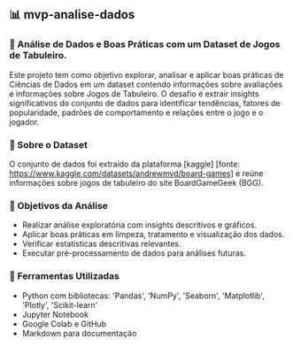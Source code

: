## 📊 mvp-analise-dados

### 🎲 Análise de Dados e Boas Práticas com um Dataset de Jogos de Tabuleiro.

Este projeto tem como objetivo explorar, analisar e aplicar boas práticas de Ciências de Dados em um dataset contendo informações sobre avaliações e informações sobre Jogos de Tabuleiro. 
O desafio é extrair insights significativos do conjunto de dados para identificar tendências, fatores de popularidade, padrões de comportamento e relações entre o jogo e o jogador.

### 🧩 Sobre o Dataset

O conjunto de dados foi extraído da plataforma [kaggle] [fonte: https://www.kaggle.com/datasets/andrewmvd/board-games] e reúne informações sobre jogos de tabuleiro do site BoardGameGeek (BGG).

### 📌 Objetivos da Análise

- Realizar análise exploratória com insights descritivos e gráficos.
- Aplicar boas práticas em limpeza, tratamento e visualização dos dados.
- Verificar estatísticas descritivas relevantes.
- Executar pré-processamento de dados para análises futuras.

### 💼 Ferramentas Utilizadas

- Python com bibliotecas: 'Pandas', 'NumPy', 'Seaborn', 'Matplotlib', 'Plotly', 'Scikit-learn'
- Jupyter Notebook
- Google Colab e GitHub
- Markdown para documentação
